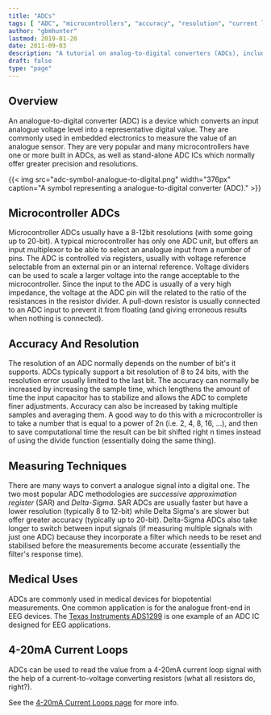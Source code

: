 ```yaml
---
title: "ADCs"
tags: [ "ADC", "microcontrollers", "accuracy", "resolution", "current loop", "analog-to-digital converter", "digital", "analogue", "analog" ]
author: "gbmhunter"
lastmod: 2019-01-20
date: 2011-09-03
description: "A tutorial on analog-to-digital converters (ADCs), including accuracy, resolution, measuring techniques, usage in microcontrollers and more."
draft: false
type: "page"
---
```


## Overview

An analogue-to-digital converter (ADC) is a device which converts an input analogue voltage level into a representative digital value. They are commonly used in embedded electronics to measure the value of an analogue sensor. They are very popular and many microcontrollers have one or more built in ADCs, as well as stand-alone ADC ICs which normally offer greater precision and resolutions.

{{< img src="adc-symbol-analogue-to-digital.png" width="376px" caption="A symbol representing a analogue-to-digital converter (ADC)."  >}}

## Microcontroller ADCs

Microcontroller ADCs usually have a 8-12bit resolutions (with some going up to 20-bit). A typical microcontroller has only one ADC unit, but offers an input multiplexor to be able to select an analogue input from a number of pins. The ADC is controlled via registers, usually with voltage reference selectable from an external pin or an internal reference. Voltage dividers can be used to scale a larger voltage into the range acceptable to the microcontroller. Since the input to the ADC is usually of a very high impedance, the voltage at the ADC pin will the related to the ratio of the resistances in the resistor divider. A pull-down resistor is usually connected to an ADC input to prevent it from floating (and giving erroneous results when nothing is connected).

## Accuracy And Resolution

The resolution of an ADC normally depends on the number of bit's it supports. ADCs typically support a bit resolution of 8 to 24 bits, with the resolution error usually limited to the last bit. The accuracy can normally be increased by increasing the sample time, which lengthens the amount of time the input capacitor has to stabilize and allows the ADC to complete finer adjustments. Accuracy can also be increased by taking multiple samples and averaging them. A good way to do this with a microcontroller is to take a number that is equal to a power of 2n (i.e. 2, 4, 8, 16, ...), and then to save computational time the result can be bit shifted right n times instead of using the divide function (essentially doing the same thing).

## Measuring Techniques

There are many ways to convert a analogue signal into a digital one. The two most popular ADC methodologies are _successive approximation register_ (SAR) and _Delta-Sigma_. SAR ADCs are usually faster but have a lower resolution (typically 8 to 12-bit) while Delta Sigma's are slower but offer greater accuracy (typically up to 20-bit). Delta-Sigma ADCs also take longer to switch between input signals (if measuring multiple signals with just one ADC) because they incorporate a filter which needs to be reset and stabilised before the measurements become accurate (essentially the filter's response time).

## Medical Uses

ADCs are commonly used in medical devices for biopotential measurements. One common application is for the analogue front-end in EEG devices. The [Texas Instruments ADS1299](http://www.ti.com/product/ads1299) is one example of an ADC IC designed for EEG applications.

## 4-20mA Current Loops

ADCs can be used to read the value from a 4-20mA current loop signal with the help of a current-to-voltage converting resistors (what all resistors do, right?).

See the [4-20mA Current Loops page](/electronics/communication-protocols/4-20ma-current-loops) for more info.
